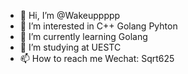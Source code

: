 - 👋 Hi, I’m @Wakeuppppp
- 👀 I’m interested in C++ Golang Pyhton
- 🌱 I’m currently learning Golang
- 💞️ I’m studying at UESTC
- 📫 How to reach me Wechat: Sqrt625

<!---
Wakeuppppp/Wakeuppppp is a ✨ special ✨ repository because its `README.md` (this file) appears on your GitHub profile.
You can click the Preview link to take a look at your changes.
--->
